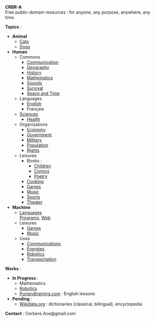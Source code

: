 **CRBR-A**  
Free public-domain resources : for anyone, any purpose, anywhere, any time.  

**Topics** :  
+ **Animal**   
  - [Cats](https://github.com/CRBR-A/AnimalCats)  
  - [Dogs](https://github.com/CRBR-A/AnimalDogs)  
+ **Human**  
  + Commons  
    - [Communication](https://github.com/CRBR-A/HumanCommonsCommunication)
    - [Geography](https://github.com/CRBR-A/HumanCommonsGeography)   
    - [History](https://github.com/CRBR-A/HumanCommonsHistory)   
    - [Mathematics](https://github.com/CRBR-A/HumanCommonsMathematics)  
    - [Sounds](https://github.com/CRBR-A/HumanCommonsSounds)  
    - [Survival](https://github.com/CRBR-A/HumanCommonsSurvival)  
    - [Space and Time](https://github.com/CRBR-A/HumanCommonsSpaceTime)  
  + Languages  
    - [English](https://github.com/CRBR-A/HumanLanguagesEnglish)  
    - Français  
  + [Sciences](https://github.com/CRBR-A/HumanSciences)  
    - [Health](https://github.com/CRBR-A/HumanSciencesHealth)  
  + Organizations 
    - [Economy](https://github.com/CRBR-A/HumanOrganizationsEconomy)  
    - [Government](https://github.com/CRBR-A/HumanOrganizationsGovernment)  
    - [Military](https://github.com/CRBR-A/HumanOrganizationsMilitary)  
    - [Population](https://github.com/CRBR-A/HumanOrganizationsPopulation)  
    - [Rights](https://github.com/CRBR-A/HumanOrganizationsRights)  
  + Leisures
    + Books :  
      - [Children](https://github.com/CRBR-A/HumanLeisuresBooksChildren)  
      - [Comics](https://github.com/CRBR-A/HumanLeisuresBooksComics)  
      - [Poetry](https://github.com/CRBR-A/HumanLeisuresBooksPoetry)  
    + [Cooking](https://github.com/CRBR-A/HumanLeisuresCooking)  
    + [Games](https://github.com/CRBR-A/HumanLeisuresGames)  
    + [Music](https://github.com/CRBR-A/HumanLeisuresMusic)  
    + [Sports](https://github.com/CRBR-A/HumanLeisuresSports)  
    + [Theater](https://github.com/CRBR-A/HumanLeisuresTheater)  
+ **Machine**  
  + [Languages](https://github.com/CRBR-A/MachineLanguages)  
    [Programs](https://github.com/CRBR-A/MachinePrograms), 
    [Web](https://github.com/CRBR-A/MachineProgramsWeb)  
  + Leisures  
    + [Games](https://github.com/CRBR-A/MachineLeisuresGames)  
    + [Music](https://github.com/CRBR-A/MachineLeisuresMusic)  
  + Uses
    + [Communications](https://github.com/CRBR-A/MachineUsesCommunications)  
    + [Energies](https://github.com/CRBR-A/MachineUsesEnergies)  
    + [Robotics](https://github.com/CRBR-A/MachineUsesRobotics)  
    + [Transportation](https://github.com/CRBR-A/MachineUsesTransportation)  
  
**Works** :  
+ **In Progress** : 
  - Mathematics  
  - [Robotics](https://github.com/CRBR-A/MachineUsesRobotics)  
  - [Purlandtraining.com](https://purlandtraining.com/) : English lessons  
+ **Pending** :  
  - [Wikidata.org](https://www.wikidata.org/) : dictionaries (classical, bilingual), encyclopedia  

  
**Contact** : 
<code><!-- &#x20; --></code>&#x43;&#x65;&#x72;&#x62;&#x65;&#x72;&#x65;<span><!-- &#x40; --></span>&#x2E;&#x41;&#x63;&#x65;<span><!-- &#x40; --></span>&#x40;&#x67;&#x6D;&#x61;<span><!-- &#x40; --></span>&#x69;<span><!-- &#x40; --></span>&#x6C;&#x2E;&#x63;&#x6F;&#x6D;<code><!-- &#x20; --></code>  
